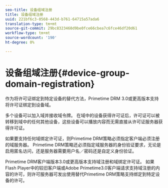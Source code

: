```yaml
---
seo-title: 设备组域注册
title: 设备组域注册
uuid: 221bf6c3-0568-443d-b761-64715a57ada6
translation-type: tm+mt
source-git-commit: 29bc8323460d9be0fce66cbea7c6fce46df20d61
workflow-type: tm+mt
source-wordcount: '190'
ht-degree: 0%

---
```



# 设备组域注册{#device-group-domain-registration}

作为将许可证绑定到特定设备的替代方法，Primetime DRM 3.0或更高版本支持将许可证绑定到设备域。

多个设备可以加入域并接收域令牌。 在域中的设备获得许可证后，许可证可以被转移到域中的任何其他设备，这些设备可以播放内容而无需直接从许可证服务器获得许可证。

如果要支持任何域绑定许可证，则Primetime DRM策略必须指定客户端必须注册的域服务器。 Primetime DRM策略还必须指定域服务器的身份验证要求，无论是启用匿名访问，还是服务器需要用户名／密码还是自定义身份验证。

Primetime DRM客户端版本3.0或更高版本支持域注册和域绑定许可证。 如果Flash Player中的较旧客户端或Adobe Primetime3.0客户端请求支持域注册的内容的许可，则许可服务器可发出使用替代Primetime DRM策略支持绑定到特定设备的许可。
